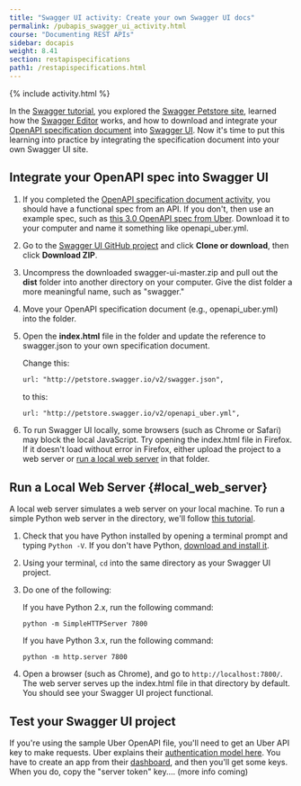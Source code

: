 ```yaml
---
title: "Swagger UI activity: Create your own Swagger UI docs"
permalink: /pubapis_swagger_ui_activity.html
course: "Documenting REST APIs"
sidebar: docapis
weight: 8.41
section: restapispecifications
path1: /restapispecifications.html
---
```


{% include activity.html %}

In the [Swagger tutorial](pubapis_swagger.html), you explored the [Swagger Petstore site](http://petstore.swagger.io/), learned how the [Swagger Editor](https://swagger.io/swagger-editor/) works, and how to download and integrate your [OpenAPI specification document](pubapis_openapi_tutorial_overview.html) into [Swagger UI](https://github.com/swagger-api/swagger-ui). Now it's time to put this learning into practice by integrating the specification document into your own Swagger UI site.

## Integrate your OpenAPI spec into Swagger UI

1.  If you completed the [OpenAPI specification document activity](pubapis_openapi_activity.html), you should have a functional spec from an API. If you don't, then use an example spec, such as [this 3.0 OpenAPI spec from Uber](https://github.com/OAI/OpenAPI-Specification/blob/master/examples/v3.0/uber.yaml). Download it to your computer and name it something like openapi_uber.yml.
2.  Go to the [Swagger UI GitHub project](https://github.com/swagger-api/swagger-ui) and click **Clone or download**, then click **Download ZIP**.
3.  Uncompress the downloaded swagger-ui-master.zip and pull out the **dist** folder into another directory on your computer. Give the dist folder a more meaningful name, such as "swagger."
4.  Move your OpenAPI specification document (e.g., openapi_uber.yml) into the folder.
5.  Open the **index.html** file in the folder and update the reference to swagger.json to your own specification document.

    Change this:

    ```html
    url: "http://petstore.swagger.io/v2/swagger.json",
    ```

    to this:

    ```html
    url: "http://petstore.swagger.io/v2/openapi_uber.yml",
    ```
6.  To run Swagger UI locally, some browsers (such as Chrome or Safari) may block the local JavaScript. Try opening the index.html file in Firefox. If it doesn't load without error in Firefox, either upload the project to a web server or [run a local web server](#local_web_server) in that folder.

## Run a Local Web Server {#local_web_server}

A local web server simulates a web server on your local machine. To run a simple Python web server in the directory, we'll follow [this tutorial](https://developer.mozilla.org/en-US/docs/Learn/Common_questions/set_up_a_local_testing_server).

1.  Check that you have Python installed by opening a terminal prompt and typing `Python -V`. If you don't have Python, [download and install it](https://www.python.org/downloads/).
2.  Using your terminal, `cd` into the same directory as your Swagger UI project.
3.  Do one of the following:

    If you have Python 2.x, run the following command:

    ```
    python -m SimpleHTTPServer 7800
    ```

    If you have Python 3.x, run the following command:

    ```
    python -m http.server 7800
    ```

4.  Open a browser (such as Chrome), and go to `http://localhost:7800/`. The web server serves up the index.html file in that directory by default. You should see your Swagger UI project functional.


## Test your Swagger UI project

If you're using the sample Uber OpenAPI file, you'll need to get an Uber API key to make requests. Uber explains their [authentication model here](https://developer.uber.com/docs/trip-experiences/guides/authentication#api-token-authentication). You have to create an app from their [dashboard](https://developer.uber.com/dashboard/app/), and then you'll get some keys. When you do, copy the "server token" key.... (more info coming)

